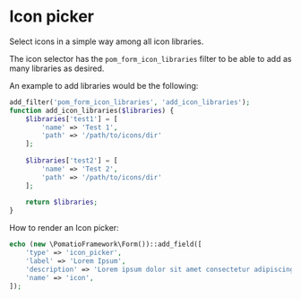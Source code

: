 # Icon picker
Select icons in a simple way among all icon libraries.

The icon selector has the ```pom_form_icon_libraries``` filter to be able to add as many libraries as desired.

An example to add libraries would be the following:

```PHP
add_filter('pom_form_icon_libraries', 'add_icon_libraries');
function add_icon_libraries($libraries) {
    $libraries['test1'] = [
        'name' => 'Test 1',
        'path' => '/path/to/icons/dir'
    ];
    
    $libraries['test2'] = [
        'name' => 'Test 2',
        'path' => '/path/to/icons/dir'
    ];
    
    return $libraries;
}
```

How to render an Icon picker:

```PHP
echo (new \PomatioFramework\Form())::add_field([
    'type' => 'icon_picker',
    'label' => 'Lorem Ipsum',
    'description' => 'Lorem ipsum dolor sit amet consectetur adipiscing elit.',
    'name' => 'icon',
]);
```
